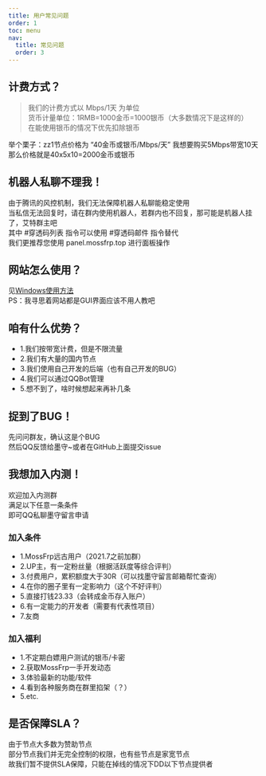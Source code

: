 ```yaml
---
title: 用户常见问题
order: 1
toc: menu
nav:
  title: 常见问题
  order: 3
---
```

## 计费方式？

> 我们的计费方式以 Mbps/1天 为单位 <br>
> 货币计量单位：1RMB=1000金币=1000银币（大多数情况下是这样的）<br>
> 在能使用银币的情况下优先扣除银币

举个栗子：zz1节点价格为 “40金币或银币/Mbps/天” 我想要购买5Mbps带宽10天<br>
那么价格就是40x5x10=2000金币或银币

## 机器人私聊不理我！

由于腾讯的风控机制，我们无法保障机器人私聊能稳定使用<br>
当私信无法回复时，请在群内使用机器人，若群内也不回复，那可能是机器人挂了，艾特群主吧<br>
其中 #穿透码列表 指令可以使用 #穿透码邮件 指令替代<br>
我们更推荐您使用 panel.mossfrp.top 进行面板操作

## 网站怎么使用？

见[Windows使用方法](/guide/index.md)
<br>PS：我寻思着网站都是GUI界面应该不用人教吧

## 咱有什么优势？

- 1.我们按带宽计费，但是不限流量
- 2.我们有大量的国内节点
- 3.我们使用自己开发的后端（也有自己开发的BUG）
- 4.我们可以通过QQBot管理
- 5.想不到了，啥时候想起来再补几条

## 捉到了BUG！

先问问群友，确认这是个BUG<br>
然后QQ反馈给墨守~或者在GitHub上面提交issue

## 我想加入内测！

欢迎加入内测群<br>
满足以下任意一条条件<br>
即可QQ私聊墨守留言申请<br>

### 加入条件
- 1.MossFrp远古用户（2021.7之前加群）
- 2.UP主，有一定粉丝量（根据活跃度等综合评判）
- 3.付费用户，累积额度大于30R（可以找墨守留言邮箱帮忙查询）
- 4.在你的圈子里有一定影响力（这个不好评判）
- 5.直接打钱23.33（会转成金币存入账户）
- 6.有一定能力的开发者（需要有代表性项目）
- 7.友商
### 加入福利
- 1.不定期白嫖用户测试的银币/卡密
- 2.获取MossFrp一手开发动态
- 3.体验最新的功能/软件
- 4.看到各种服务商在群里掐架（？）
- 5.etc.

## 是否保障SLA？

由于节点大多数为赞助节点<br>
部分节点我们并无完全控制的权限，也有些节点是家宽节点<br>
故我们暂不提供SLA保障，只能在掉线的情况下DD以下节点提供者

